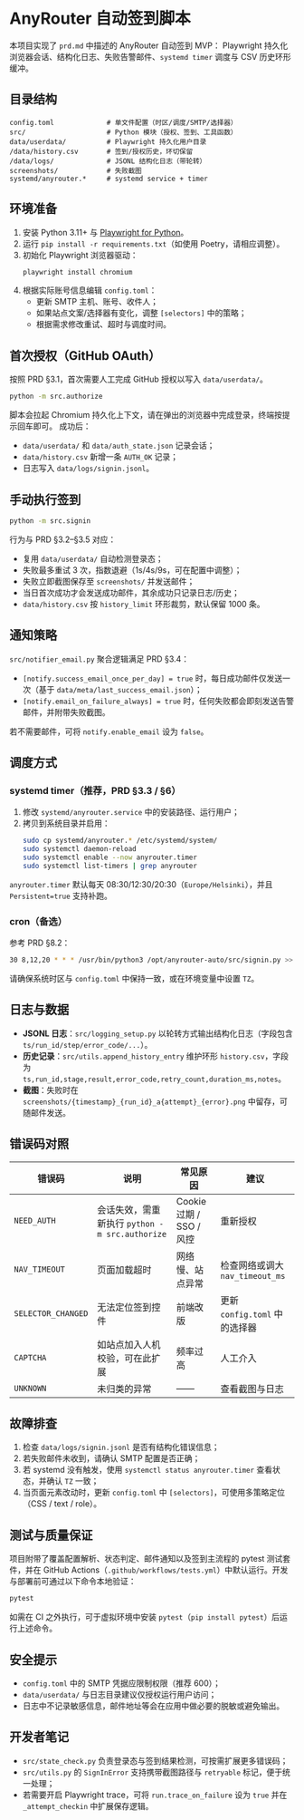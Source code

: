 # AnyRouter 自动签到脚本

本项目实现了 `prd.md` 中描述的 AnyRouter 自动签到 MVP：
Playwright 持久化浏览器会话、结构化日志、失败告警邮件、`systemd timer` 调度与 CSV 历史环形缓冲。

## 目录结构

```
config.toml             # 单文件配置（时区/调度/SMTP/选择器）
src/                    # Python 模块（授权、签到、工具函数）
data/userdata/          # Playwright 持久化用户目录
/data/history.csv       # 签到/授权历史，环切保留
/data/logs/             # JSONL 结构化日志（带轮转）
screenshots/            # 失败截图
systemd/anyrouter.*     # systemd service + timer
```

## 环境准备

1. 安装 Python 3.11+ 与 [Playwright for Python](https://playwright.dev/python/)。
2. 运行 `pip install -r requirements.txt`（如使用 Poetry，请相应调整）。
3. 初始化 Playwright 浏览器驱动：
   ```bash
   playwright install chromium
   ```
4. 根据实际账号信息编辑 `config.toml`：
   * 更新 SMTP 主机、账号、收件人；
   * 如果站点文案/选择器有变化，调整 `[selectors]` 中的策略；
   * 根据需求修改重试、超时与调度时间。

## 首次授权（GitHub OAuth）

按照 PRD §3.1，首次需要人工完成 GitHub 授权以写入 `data/userdata/`。

```bash
python -m src.authorize
```

脚本会拉起 Chromium 持久化上下文，请在弹出的浏览器中完成登录，终端按提示回车即可。
成功后：

* `data/userdata/` 和 `data/auth_state.json` 记录会话；
* `data/history.csv` 新增一条 `AUTH_OK` 记录；
* 日志写入 `data/logs/signin.jsonl`。

## 手动执行签到

```bash
python -m src.signin
```

行为与 PRD §3.2–§3.5 对应：

* 复用 `data/userdata/` 自动检测登录态；
* 失败最多重试 3 次，指数退避（1s/4s/9s，可在配置中调整）；
* 失败立即截图保存至 `screenshots/` 并发送邮件；
* 当日首次成功才会发送成功邮件，其余成功只记录日志/历史；
* `data/history.csv` 按 `history_limit` 环形裁剪，默认保留 1000 条。

## 通知策略

`src/notifier_email.py` 聚合逻辑满足 PRD §3.4：

* `[notify.success_email_once_per_day] = true` 时，每日成功邮件仅发送一次（基于 `data/meta/last_success_email.json`）；
* `[notify.email_on_failure_always] = true` 时，任何失败都会即刻发送告警邮件，并附带失败截图。

若不需要邮件，可将 `notify.enable_email` 设为 `false`。

## 调度方式

### systemd timer（推荐，PRD §3.3 / §6）

1. 修改 `systemd/anyrouter.service` 中的安装路径、运行用户；
2. 拷贝到系统目录并启用：
   ```bash
   sudo cp systemd/anyrouter.* /etc/systemd/system/
   sudo systemctl daemon-reload
   sudo systemctl enable --now anyrouter.timer
   sudo systemctl list-timers | grep anyrouter
   ```

`anyrouter.timer` 默认每天 08:30/12:30/20:30（`Europe/Helsinki`），并且 `Persistent=true` 支持补跑。

### cron（备选）

参考 PRD §8.2：

```bash
30 8,12,20 * * * /usr/bin/python3 /opt/anyrouter-auto/src/signin.py >> /opt/anyrouter-auto/data/logs/cron.out 2>&1
```

请确保系统时区与 `config.toml` 中保持一致，或在环境变量中设置 `TZ`。

## 日志与数据

* **JSONL 日志**：`src/logging_setup.py` 以轮转方式输出结构化日志（字段包含 `ts/run_id/step/error_code/...`）。
* **历史记录**：`src/utils.append_history_entry` 维护环形 `history.csv`，字段为 `ts,run_id,stage,result,error_code,retry_count,duration_ms,notes`。
* **截图**：失败时在 `screenshots/{timestamp}_{run_id}_a{attempt}_{error}.png` 中留存，可随邮件发送。

## 错误码对照

| 错误码 | 说明 | 常见原因 | 建议 |
| ------ | ---- | -------- | ---- |
| `NEED_AUTH` | 会话失效，需重新执行 `python -m src.authorize` | Cookie 过期 / SSO / 风控 | 重新授权 |
| `NAV_TIMEOUT` | 页面加载超时 | 网络慢、站点异常 | 检查网络或调大 `nav_timeout_ms` |
| `SELECTOR_CHANGED` | 无法定位签到控件 | 前端改版 | 更新 `config.toml` 中的选择器 |
| `CAPTCHA` | 如站点加入人机校验，可在此扩展 | 频率过高 | 人工介入 |
| `UNKNOWN` | 未归类的异常 | —— | 查看截图与日志 |

## 故障排查

1. 检查 `data/logs/signin.jsonl` 是否有结构化错误信息；
2. 若失败邮件未收到，请确认 SMTP 配置是否正确；
3. 若 systemd 没有触发，使用 `systemctl status anyrouter.timer` 查看状态，并确认 `TZ` 一致；
4. 当页面元素改动时，更新 `config.toml` 中 `[selectors]`，可使用多策略定位（CSS / text / role）。

## 测试与质量保证

项目附带了覆盖配置解析、状态判定、邮件通知以及签到主流程的 pytest 测试套件，并在 GitHub Actions（`.github/workflows/tests.yml`）中默认运行。开发与部署前可通过以下命令本地验证：

```bash
pytest
```

如需在 CI 之外执行，可于虚拟环境中安装 `pytest`（`pip install pytest`）后运行上述命令。

## 安全提示

* `config.toml` 中的 SMTP 凭据应限制权限（推荐 600）；
* `data/userdata/` 与日志目录建议仅授权运行用户访问；
* 日志中不记录敏感信息，邮件地址等会在应用中做必要的脱敏或避免输出。

## 开发者笔记

* `src/state_check.py` 负责登录态与签到结果检测，可按需扩展更多错误码；
* `src/utils.py` 的 `SignInError` 支持携带截图路径与 `retryable` 标记，便于统一处理；
* 若需要开启 Playwright trace，可将 `run.trace_on_failure` 设为 `true` 并在 `_attempt_checkin` 中扩展保存逻辑。

